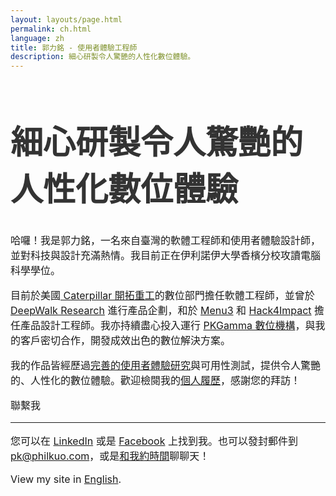 ```yaml
---
layout: layouts/page.html
permalink: ch.html
language: zh
title: 郭力銘 - 使用者體驗工程師
description: 細心研製令人驚艷的人性化數位體驗。
---
```


<link href="https://fonts.googleapis.com/css2?family=Noto+Sans+TC&family=Noto+Serif+TC:wght@900&display=swap" rel="stylesheet">

<style>

html {
  font-family: GT-Walsheim, 'Noto Sans TC', -apple-system, system-ui, BlinkMacSystemFont, 'SF Pro Text', "Segoe UI", Roboto,
    "Helvetica Neue", Arial, sans-serif;
}

p {
  font-size: 16px;
}

h1,
h2,
h3,
h4,
h5 {
  color: #333333;
  font-family: 'Noto Serif TC', GT-Walsheim, -apple-system, system-ui, BlinkMacSystemFont, 'SF Pro Display', "Segoe UI", Roboto,
  "Helvetica Neue", Arial, sans-serif;
}

h1 {
  font-weight: 900;
  font-size: 52px;
  max-width: 470px;
  letter-spacing: 0;
}

</style>

# 細心研製令人驚艷的人性化數位體驗

哈囉！我是郭力銘，一名來自臺灣的軟體工程師和使用者體驗設計師，並對科技與設計充滿熱情。我目前正在伊利諾伊大學香檳分校攻讀電腦科學學位。

目前於美國[ Caterpillar 開拓重工](https://www.caterpillar.com/en/company.html)的數位部門擔任軟體工程師，並曾於 [DeepWalk Research](https://www.deepwalkresearch.com/) 進行產品企劃，和於 [Menu3](https://menuthree.com) 和 [Hack4Impact](http://philkuo.com/c) 擔任產品設計工程師。我亦持續盡心投入運行 [PKGamma 數位機構](http://pkgamma.com)，與我的客戶密切合作，開發成效出色的數位解決方案。

我的作品皆經歷過[完善的使用者體驗研究](https://medium.com/as-a-product-designer/ui-ux-設計案例分享-如何讓行人在夜間返家更安全-9370eb55e4e9?source=friends_link&sk=40ee425f1e0c166390a4f8a05b7107be)與可用性測試，提供令人驚艷的、人性化的數位體驗。歡迎檢閱我的[個人履歷](http://philkuo.com/resume)，感謝您的拜訪！

<div class="section"><p>聯繫我</p><hr/></div>

您可以在 [LinkedIn](https://linkedin.com/in/pkgamma/) 或是 [Facebook](https://facebook.com/pkgamma) 上找到我。也可以發封郵件到 [pk@philkuo.com](mailto:pk@philkuo.com)，或是[和我約時間](http://philkuo.com/meet)聊聊天！

View my site in [English](https://philkuo.com/en).